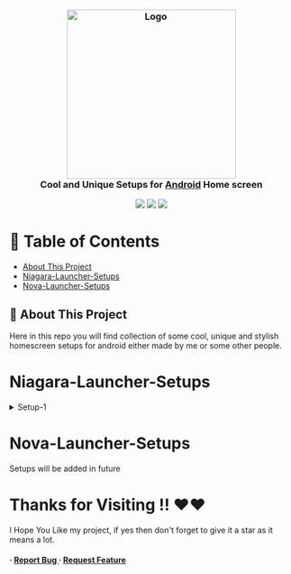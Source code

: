 <h3 align="center">
	<img src="https://th.bing.com/th/id/OIP.9lkAcmNDUpqc0CZbDkjsoQHaGl?rs=1&pid=ImgDetMain" width="300" alt="Logo"/><br/>
	Cool and Unique Setups for <a href="https://www.android.com/intl/en_in/">Android</a> Home screen
</h3>

<p align="center">
    <a href="https://github.com/developer-vivek/Android-Home-screen-Setups/stargazers"><img src="https://img.shields.io/github/stars/developer-vivek/Android-Home-screen-Setups?colorA=ff671f&colorB=016064&style=for-the-badge"></a>
     <a href="https://github.com/developer-vivek/Android-Home-screen-Setups/contributors"><img src="https://img.shields.io/github/contributors/developer-vivek/Android-Home-screen-Setups?colorA=ffffff&colorB=e6b847&style=for-the-badge"></a>
    <a href="https://github.com/developer-vivek/Android-Home-screen-Setups/issues"><img src="https://img.shields.io/github/issues/developer-vivek/Android-Home-screen-Setups?colorA=046a38&colorB=c51e3a&style=for-the-badge"></a>
</p>

# :notebook_with_decorative_cover: Table of Contents

- [About This Project](#star2-about-the-project)
- [Niagara-Launcher-Setups](#Niagara-Launcer-Setups)
- [Nova-Launcher-Setups](#Nova-Launcher-Setups)

## :star2: About This Project
Here in this repo you will find collection of some cool, unique and stylish homescreen setups for android either made by me or some other people.

# Niagara-Launcher-Setups
<details>
<summary>Setup-1</summary>
<img src="https://github.com/developer-vivek/Android-Home-Screen-Setups/assets/85994908/251a8e81-3c4a-4d51-b6f0-ec021e0d069e"/>
	
Files Used :-

‣ Launcher - [Niagara Launcher](https://play.google.com/store/apps/details?id=bitpit.launcher&pcampaignid=web_share)

(2) Wallpaper - [Provided in Niagara Setup-1 File](https://github.com/developer-vivek/Android-Home-Screen-Setups/releases/tag/Stable)

(3) Icons - Used Inbuilt Niagara sticker icon pack present in Niagara Launcher

(4) KWGT Widget - [Provided in Niagara Setup-1 File](https://github.com/developer-vivek/Android-Home-Screen-Setups/releases/tag/Stable)
</details>

# Nova-Launcher-Setups
Setups will be added in future 

# Thanks for Visiting !! ❤️❤️
I Hope You Like my project, if yes then don't forget to give it a star as it means a lot.


<h4> <span>· </span> <a href="https://github.com/developer-vivek/Hyprland-Dots/issues"> Report Bug </a> <span> · </span> <a href="https://github.com/developer-vivek/Hyprland-Dots/issues"> Request Feature </a> </h4>

